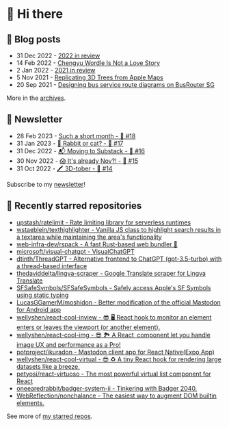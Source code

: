 # 👋 Hi there

## 📝 Blog posts

<!-- feed start -->
- 31 Dec 2022 - [2022 in review](https://cheeaun.com/blog/2022/12/2022-in-review/)
- 14 Feb 2022 - [Chengyu Wordle Is Not a Love Story](https://cheeaun.com/blog/2022/02/chengyu-wordle-is-not-a-love-story/)
- 2 Jan 2022 - [2021 in review](https://cheeaun.com/blog/2022/01/2021-in-review/)
- 5 Nov 2021 - [Replicating 3D Trees from Apple Maps](https://cheeaun.com/blog/2021/11/replicating-3d-trees-apple-maps/)
- 20 Sep 2021 - [Designing bus service route diagrams on BusRouter SG](https://cheeaun.com/blog/2021/09/bus-service-route-diagrams-busrouter-sg/)
<!-- feed end -->

More in the [archives](https://cheeaun.com/blog/archives/).

## 📰 Newsletter

<!-- newsletter start -->
- 28 Feb 2023 - [Such a short month - 🥫 #18](https://cheeaun.substack.com/p/such-a-short-month-18)
- 31 Jan 2023 - [🧧 Rabbit or cat? - 🥫 #17](https://cheeaun.substack.com/p/rabbit-or-cat-17)
- 31 Dec 2022 - [📬 Moving to Substack - 🥫 #16](https://cheeaun.substack.com/p/moving-to-substack-16)
- 30 Nov 2022 - [😱 It's already Nov?! - 🥫 #15](https://cheeaun.substack.com/p/it-s-already-nov-15-1433832)
- 31 Oct 2022 - [🖍️ 3D-tober - 🥫 #14](https://cheeaun.substack.com/p/3d-tober-14-1385284)
<!-- newsletter end -->

Subscribe to my [newsletter](https://cheeaun.substack.com/)!

## 🌟 Recently starred repositories

<!-- starred repos start -->
- [upstash/ratelimit - Rate limiting library for serverless runtimes](https://github.com/upstash/ratelimit)
- [wstaeblein/texthighlighter - Vanilla JS class to highlight search results in a textarea while maintaining the area's functionality](https://github.com/wstaeblein/texthighlighter)
- [web-infra-dev/rspack - A fast Rust-based web bundler 🦀️](https://github.com/web-infra-dev/rspack)
- [microsoft/visual-chatgpt - VisualChatGPT](https://github.com/microsoft/visual-chatgpt)
- [dtinth/ThreadGPT - Alternative frontend to ChatGPT (gpt-3.5-turbo) with a thread-based interface](https://github.com/dtinth/ThreadGPT)
- [thedaviddelta/lingva-scraper - Google Translate scraper for Lingva Translate](https://github.com/thedaviddelta/lingva-scraper)
- [SFSafeSymbols/SFSafeSymbols - Safely access Apple's SF Symbols using static typing](https://github.com/SFSafeSymbols/SFSafeSymbols)
- [LucasGGamerM/moshidon - Better modification of the official Mastodon for Android app](https://github.com/LucasGGamerM/moshidon)
- [wellyshen/react-cool-inview - 😎 🖥️ React hook to monitor an element enters or leaves the viewport (or another element).](https://github.com/wellyshen/react-cool-inview)
- [wellyshen/react-cool-img - 😎 🏞 A React <Img /> component let you handle image UX and performance as a Pro!](https://github.com/wellyshen/react-cool-img)
- [potproject/ikuradon - Mastodon client app for React Native(Expo App)](https://github.com/potproject/ikuradon)
- [wellyshen/react-cool-virtual - 😎 ♻️ A tiny React hook for rendering large datasets like a breeze.](https://github.com/wellyshen/react-cool-virtual)
- [petyosi/react-virtuoso - The most powerful virtual list component for React](https://github.com/petyosi/react-virtuoso)
- [oneearedrabbit/badger-system-ii - Tinkering with Badger 2040.](https://github.com/oneearedrabbit/badger-system-ii)
- [WebReflection/nonchalance - The easiest way to augment DOM builtin elements.](https://github.com/WebReflection/nonchalance)
<!-- starred repos end -->

See more of [my starred repos](https://github.com/stars/cheeaun/).
